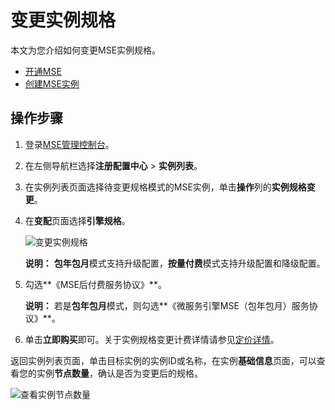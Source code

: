 # 变更实例规格

本文为您介绍如何变更MSE实例规格。

-   [开通MSE](https://www.aliyun.com/product/mse)
-   [创建MSE实例](/cn.zh-CN/快速入门/微服务组件托管/购买并构建ZooKeeper引擎.md)

## 操作步骤

1.  登录[MSE管理控制台](https://mse.console.aliyun.com)。

2.  在左侧导航栏选择**注册配置中心** \> **实例列表**。

3.  在实例列表页面选择待变更规格模式的MSE实例，单击**操作**列的**实例规格变更**。

4.  在**变配**页面选择**引擎规格**。

    ![变更实例规格](https://static-aliyun-doc.oss-cn-hangzhou.aliyuncs.com/assets/img/zh-CN/5991309951/p143757.png)

    **说明：** **包年包月**模式支持升级配置，**按量付费**模式支持升级配置和降级配置。

5.  勾选**《MSE后付费服务协议》**。

    **说明：** 若是**包年包月**模式，则勾选**《微服务引擎MSE（包年包月）服务协议》**。

6.  单击**立即购买**即可。关于实例规格变更计费详情请参见[定价详情](/cn.zh-CN/产品定价/微服务组件托管/定价详情.md)。


返回实例列表页面，单击目标实例的实例ID或名称，在实例**基础信息**页面，可以查看您的实例**节点数量**，确认是否为变更后的规格。

![查看实例节点数量](https://static-aliyun-doc.oss-cn-hangzhou.aliyuncs.com/assets/img/zh-CN/6991309951/p143756.png)

